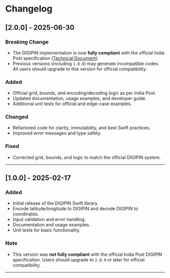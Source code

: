 # Changelog

## [2.0.0] - 2025-06-30

### Breaking Change
- The DIGIPIN implementation is now **fully compliant** with the official India Post specification ([Technical Document](https://www.indiapost.gov.in/VAS/DOP_PDFFiles/DIGIPIN%20Technical%20document.pdf)).
- Previous versions (including `1.0.0`) may generate incompatible codes. All users should upgrade to this version for official compatibility.

### Added
- Official grid, bounds, and encoding/decoding logic as per India Post.
- Updated documentation, usage examples, and developer guide.
- Additional unit tests for official and edge-case examples.

### Changed
- Refactored code for clarity, immutability, and best Swift practices.
- Improved error messages and type safety.

### Fixed
- Corrected grid, bounds, and logic to match the official DIGIPIN system.

---

## [1.0.0] - 2025-02-17

### Added
- Initial release of the DIGIPIN Swift library.
- Encode latitude/longitude to DIGIPIN and decode DIGIPIN to coordinates.
- Input validation and error handling.
- Documentation and usage examples.
- Unit tests for basic functionality.

### Note
- This version was **not fully compliant** with the official India Post DIGIPIN specification. Users should upgrade to `2.0.0` or later for official compatibility.

--- 